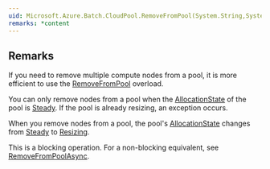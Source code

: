 ```yaml
---  
uid: Microsoft.Azure.Batch.CloudPool.RemoveFromPool(System.String,System.Nullable{Microsoft.Azure.Batch.Common.ComputeNodeDeallocationOption},System.Nullable{System.TimeSpan},System.Collections.Generic.IEnumerable{Microsoft.Azure.Batch.BatchClientBehavior})  
remarks: *content  
---  
```

  
## Remarks  
 If you need to remove multiple compute nodes from a pool, it is more efficient to use the [RemoveFromPool](assetId:///M:Microsoft.Azure.Batch.CloudPool.RemoveFromPool(System.Collections.Generic.IEnumerable{System.String},System.Nullable{Microsoft.Azure.Batch.Common.ComputeNodeDeallocationOption},System.Nullable{System.TimeSpan},System.Collections.Generic.IEnumerable{Microsoft.Azure.Batch.BatchClientBehavior})?qualifyHint=False&autoUpgrade=True) overload.  
  
 You can only remove nodes from a pool when the [AllocationState](assetId:///P:Microsoft.Azure.Batch.CloudPool.AllocationState?qualifyHint=False&autoUpgrade=True) of the pool is [Steady](assetId:///T:Microsoft.Azure.Batch.Common.AllocationState?qualifyHint=False&autoUpgrade=True). If the pool is already resizing, an exception occurs.  
  
 When you remove nodes from a pool, the pool's [AllocationState](assetId:///P:Microsoft.Azure.Batch.CloudPool.AllocationState?qualifyHint=False&autoUpgrade=True) changes from [Steady](assetId:///T:Microsoft.Azure.Batch.Common.AllocationState?qualifyHint=False&autoUpgrade=True) to [Resizing](assetId:///T:Microsoft.Azure.Batch.Common.AllocationState?qualifyHint=False&autoUpgrade=True).  
  
 This is a blocking operation. For a non-blocking equivalent, see [RemoveFromPoolAsync](assetId:///M:Microsoft.Azure.Batch.CloudPool.RemoveFromPoolAsync(System.String,System.Nullable{Microsoft.Azure.Batch.Common.ComputeNodeDeallocationOption},System.Nullable{System.TimeSpan},System.Collections.Generic.IEnumerable{Microsoft.Azure.Batch.BatchClientBehavior},System.Threading.CancellationToken)?qualifyHint=False&autoUpgrade=True).